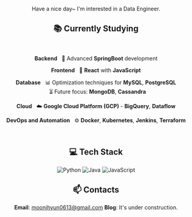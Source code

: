 <div align="center">

<br>
Have a nice day~ I'm interested in a Data Engineer.

<br>

## 📚 Currently Studying
<br>

**Backend**
  &nbsp; 🚀 Advanced **SpringBoot** development

**Frontend**
  &nbsp; 🎨 **React** with **JavaScript**

**Database**
  &nbsp; 📊 Optimization techniques for **MySQL**, **PostgreSQL**  
  &nbsp; ⏳ Future focus: **MongoDB**, **Cassandra**

**Cloud**
  &nbsp; ☁️ **Google Cloud Platform (GCP)** - **BigQuery**, **Dataflow**

**DevOps and Automation**
  &nbsp; ⚙️ **Docker**, **Kubernetes**, **Jenkins**, **Terraform**

<br>

## 💻 Tech Stack
![Python](https://img.shields.io/badge/Python-3776AB?style=flat&logo=python&logoColor=white)
![Java](https://img.shields.io/badge/Java-007396?style=flat&logo=java&logoColor=white)
![JavaScript](https://img.shields.io/badge/JavaScript-F7DF1E?style=flat&logo=javascript&logoColor=black)
<br>

## 📫 Contacts
**Email**: moonjhyun0613@gmail.com
**Blog**: It's under construction.

</div>
<!--![MacBook Pro 2019](https://img.shields.io/badge/Apple-MacBook_Pro_2019-999999?style=flat&logo=apple&logoColor=white) -->
